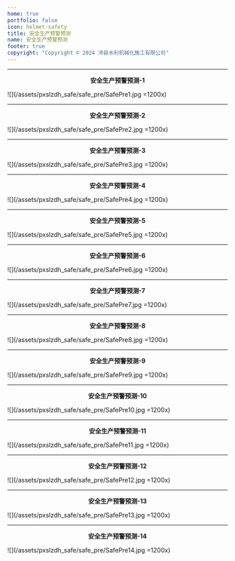```yaml
---
home: true
portfolio: false
icon: helmet-safety
title: 安全生产预警预测
name: 安全生产预警预测
footer: true
copyright: "Copyright © 2024 沛县水利机械化施工有限公司"
---
```


---

<center><b>安全生产预警预测-1</b></center>

![](/assets/pxslzdh_safe/safe_pre/SafePre1.jpg =1200x)

---

<center><b>安全生产预警预测-2</b></center>

![](/assets/pxslzdh_safe/safe_pre/SafePre2.jpg =1200x)

---

<center><b>安全生产预警预测-3</b></center>

![](/assets/pxslzdh_safe/safe_pre/SafePre3.jpg =1200x)

---

<center><b>安全生产预警预测-4</b></center>

![](/assets/pxslzdh_safe/safe_pre/SafePre4.jpg =1200x)

---

<center><b>安全生产预警预测-5</b></center>

![](/assets/pxslzdh_safe/safe_pre/SafePre5.jpg =1200x)

---

<center><b>安全生产预警预测-6</b></center>

![](/assets/pxslzdh_safe/safe_pre/SafePre6.jpg =1200x)

---

<center><b>安全生产预警预测-7</b></center>

![](/assets/pxslzdh_safe/safe_pre/SafePre7.jpg =1200x)

---

<center><b>安全生产预警预测-8</b></center>

![](/assets/pxslzdh_safe/safe_pre/SafePre8.jpg =1200x)

---

<center><b>安全生产预警预测-9</b></center>

![](/assets/pxslzdh_safe/safe_pre/SafePre9.jpg =1200x)

---

<center><b>安全生产预警预测-10</b></center>

![](/assets/pxslzdh_safe/safe_pre/SafePre10.jpg =1200x)

---

<center><b>安全生产预警预测-11</b></center>

![](/assets/pxslzdh_safe/safe_pre/SafePre11.jpg =1200x)

---

<center><b>安全生产预警预测-12</b></center>

![](/assets/pxslzdh_safe/safe_pre/SafePre12.jpg =1200x)

---

<center><b>安全生产预警预测-13</b></center>

![](/assets/pxslzdh_safe/safe_pre/SafePre13.jpg =1200x)

---

<center><b>安全生产预警预测-14</b></center>

![](/assets/pxslzdh_safe/safe_pre/SafePre14.jpg =1200x)